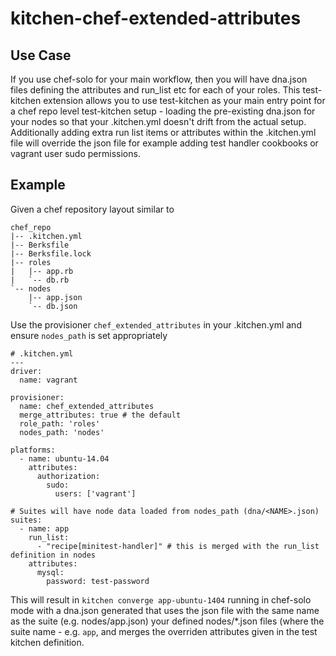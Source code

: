 # kitchen-chef-extended-attributes

## Use Case

If you use chef-solo for your main workflow, then you will have dna.json files defining the attributes and run_list etc for each of your roles. This test-kitchen extension allows you to use test-kitchen as your main entry point for a chef repo level test-kitchen setup - loading the pre-existing dna.json for your nodes so that your .kitchen.yml doesn't drift from the actual setup. Additionally adding extra run list items or attributes within the .kitchen.yml file will override the json file for example adding test handler cookbooks or vagrant user sudo permissions.

## Example

Given a chef repository layout similar to

    chef_repo
    |-- .kitchen.yml
    |-- Berksfile
    |-- Berksfile.lock
    |-- roles
    |   |-- app.rb
    |   `-- db.rb
    `-- nodes
        |-- app.json
        `-- db.json

Use the provisioner `chef_extended_attributes` in your .kitchen.yml and ensure `nodes_path` is set appropriately

    # .kitchen.yml
    ---
    driver:
      name: vagrant

    provisioner:
      name: chef_extended_attributes
      merge_attributes: true # the default
      role_path: 'roles'
      nodes_path: 'nodes'

    platforms:
      - name: ubuntu-14.04
        attributes:
          authorization:
            sudo:
              users: ['vagrant']

    # Suites will have node data loaded from nodes_path (dna/<NAME>.json)
    suites:
      - name: app
        run_list:
          - "recipe[minitest-handler]" # this is merged with the run_list definition in nodes
        attributes:
          mysql:
            password: test-password

This will result in `kitchen converge app-ubuntu-1404` running in chef-solo mode with a dna.json generated that uses the json file with the same name as the suite (e.g. nodes/app.json) your defined nodes/*.json files (where the suite name - e.g. `app`, and merges the overriden attributes given in the test kitchen definition.
